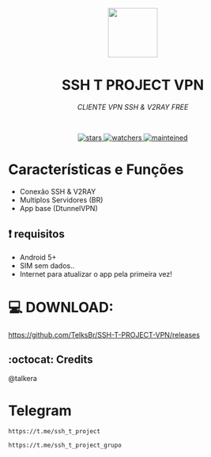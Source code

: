 
<p align="center">
 <div align="center"> <img src="https://bafkreieat5zvvenjrgrc2g6qh2e7kdobw3xtfmcnqibt3lhujemtmj6cc4.ipfs.w3s.link" width="100" img> <h1 align="center"> SSH T PROJECT VPN </h1></div>
 <p align="center"><i>CLIENTE VPN SSH & V2RAY FREE</i></p>
</p>
  <br/>
  <p align="center">
    <a href="https://github.com/anuraghazra/github-readme-stats/issues">
      <img alt="stars" src="https://img.shields.io/github/stars/telksbr/SSH-T-PROJECT-VPN.svg" />
    </a>
    <a href="https://github.com/TelksBr/SSH_T_PROJECT_PLUS/watchers">
      <img alt="watchers" src="https://img.shields.io/github/watchers/telksbr/SSH_T_PROJECT_PLUS.svg" />
    </a>
    <a href="https://github.com/TelksBr/">
      <img alt="mainteined" src="https://img.shields.io/badge/Maintained%3F-yes-green.svg" />
    </a>
  </p>

# Características e Funções

- Conexão SSH & V2RAY
- Multiplos Servidores (BR)
- App base (DtunnelVPN)

## :heavy_exclamation_mark: requisitos
* Android 5+
* SIM sem dados..
* Internet para atualizar o app pela primeira vez!


# 💻 DOWNLOAD:


https://github.com/TelksBr/SSH-T-PROJECT-VPN/releases

## :octocat: Credits
@talkera 

# Telegram
```
https://t.me/ssh_t_project
```
```
https://t.me/ssh_t_project_grupo
```
